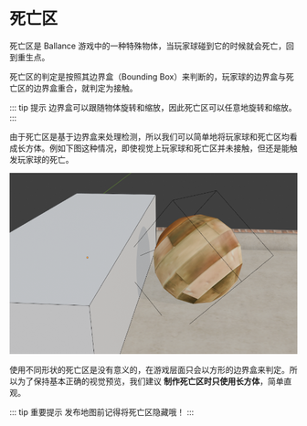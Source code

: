 # 死亡区

死亡区是 Ballance 游戏中的一种特殊物体，当玩家球碰到它的时候就会死亡，回到重生点。

死亡区的判定是按照其边界盒（Bounding Box）来判断的，玩家球的边界盒与死亡区的边界盒重合，就判定为接触。

::: tip 提示
边界盒可以跟随物体旋转和缩放，因此死亡区可以任意地旋转和缩放。
:::

由于死亡区是基于边界盒来处理检测，所以我们可以简单地将玩家球和死亡区均看成长方体。例如下图这种情况，即使视觉上玩家球和死亡区并未接触，但还是能触发玩家球的死亡。

![depth-test-cube-preview](../../../imgs/depth_test_cube_preview.png)

使用不同形状的死亡区是没有意义的，在游戏层面只会以方形的边界盒来判定。所以为了保持基本正确的视觉预览，我们建议 **制作死亡区时只使用长方体**，简单直观。

::: tip 重要提示
发布地图前记得将死亡区隐藏哦！
:::
